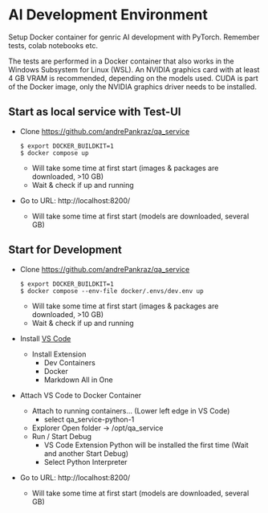 <!---
This file was created by ]init[ AG 2022.
-->

# AI Development Environment

Setup Docker container for genric AI development with PyTorch. Remember tests, colab notebooks etc.

The tests are performed in a Docker container that also works in the Windows Subsystem for Linux (WSL).
An NVIDIA graphics card with at least 4 GB VRAM is recommended, depending on the models used.
CUDA is part of the Docker image, only the NVIDIA graphics driver needs to be installed.

## Start as local service with Test-UI

- Clone https://github.com/andrePankraz/qa_service

      $ export DOCKER_BUILDKIT=1
      $ docker compose up

  - Will take some time at first start (images & packages are downloaded, >10 GB)
  - Wait & check if up and running
- Go to URL: http://localhost:8200/
  - Will take some time at first start (models are downloaded, several GB)

## Start for Development

- Clone https://github.com/andrePankraz/qa_service

      $ export DOCKER_BUILDKIT=1
      $ docker compose --env-file docker/.envs/dev.env up

  - Will take some time at first start (images & packages are downloaded, >10 GB)
  - Wait & check if up and running
- Install [VS Code](https://code.visualstudio.com/)
  - Install Extension
    - Dev Containers
    - Docker
    - Markdown All in One
- Attach VS Code to Docker Container
  - Attach to running containers... (Lower left edge in VS Code)
    - select qa_service-python-1
  - Explorer Open folder -> /opt/qa_service
  - Run / Start Debug
    - VS Code Extension Python will be installed the first time (Wait and another Start Debug)
    - Select Python Interpreter
- Go to URL: http://localhost:8200/
  - Will take some time at first start (models are downloaded, several GB)
